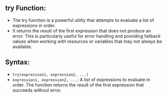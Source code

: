 ## try Function:
- The try function is a powerful utility that attempts to evaluate a list of expressions in order.
- It returns the result of the first expression that does not produce an error. This is particularly useful for error handling and providing fallback values when working with resources or variables that may not always be available.

## Syntax:
- `try(expression1, expression2, ...)`
- `expression1, expression2, ...`: A list of expressions to evaluate in order. The function returns the result of the first expression that succeeds without error.